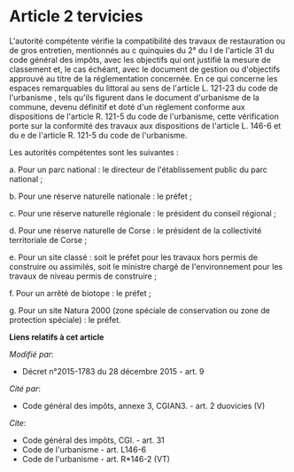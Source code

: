 # Article 2 tervicies

L'autorité compétente vérifie la compatibilité des travaux de restauration ou de gros entretien, mentionnés au c quinquies du
2° du I de l'article 31 du code général des impôts, avec les objectifs qui ont justifié la mesure de classement et, le cas
échéant, avec le document de gestion ou d'objectifs approuvé au titre de la réglementation concernée. En ce qui concerne les
espaces remarquables du littoral au sens      de l'article L. 121-23 du code de l'urbanisme , tels qu'ils figurent dans le
document d'urbanisme de la commune, devenu définitif et doté d'un règlement conforme aux dispositions de l'article R. 121-5
du code de l'urbanisme, cette vérification porte sur la conformité des travaux aux dispositions de l'article L. 146-6 et du e
de l'article R. 121-5 du code de l'urbanisme. 

Les autorités compétentes sont les suivantes : 

a. Pour un parc national : le directeur de l'établissement public du parc national ; 

b. Pour une réserve naturelle nationale : le préfet ; 

c. Pour une réserve naturelle régionale : le président du conseil régional ; 

d. Pour une réserve naturelle de Corse : le président de la collectivité territoriale de Corse ; 

e. Pour un site classé : soit le préfet pour les travaux hors permis de construire ou assimilés, soit le ministre chargé de
l'environnement pour les travaux de niveau permis de construire ; 

f. Pour un arrêté de biotope : le préfet ; 

g. Pour un site Natura 2000 (zone spéciale de conservation ou zone de protection spéciale) : le préfet.

**Liens relatifs à cet article**

_Modifié par_:

  - Décret n°2015-1783 du 28 décembre 2015 - art. 9

_Cité par_:

  - Code général des impôts, annexe 3, CGIAN3. - art. 2 duovicies (V)

_Cite_:

  - Code général des impôts, CGI. - art. 31
  - Code de l'urbanisme - art. L146-6
  - Code de l'urbanisme - art. R*146-2 (VT)
